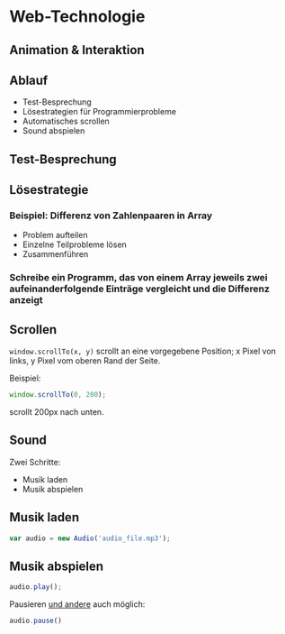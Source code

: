 # Web-Technologie

## Animation & Interaktion



## Ablauf

* Test-Besprechung
* Lösestrategien für Programmierprobleme
* Automatisches scrollen
* Sound abspielen


## Test-Besprechung



## Lösestrategie

### Beispiel: Differenz von Zahlenpaaren in Array

* Problem aufteilen
* Einzelne Teilprobleme lösen
* Zusammenführen


### Schreibe ein Programm, das von einem Array jeweils zwei aufeinanderfolgende Einträge vergleicht und die Differenz anzeigt



## Scrollen

`window.scrollTo(x, y)` scrollt an eine vorgegebene Position; x Pixel von links, y Pixel vom oberen Rand der Seite.

Beispiel:
```js
window.scrollTo(0, 200);
```
scrollt 200px nach unten.



## Sound

Zwei Schritte:

* Musik laden
* Musik abspielen


## Musik laden

```js
var audio = new Audio('audio_file.mp3');
```


## Musik abspielen

```js
audio.play();
```

Pausieren [und andere](https://developer.mozilla.org/de/docs/Web/HTML/Using_HTML5_audio_and_video#Controlling_media_playback) auch möglich:

```js
audio.pause()
```
